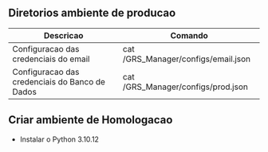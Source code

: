 ## Diretorios ambiente de producao

| Descricao | Comando |
| ------ | ------ |
| Configuracao das credenciais do email | cat /GRS_Manager/configs/email.json |
| Configuracao das credenciais do Banco de Dados | cat /GRS_Manager/configs/prod.json |


## Criar ambiente de Homologacao

- Instalar o Python 3.10.12

